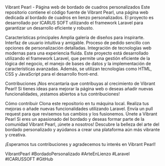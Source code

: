 Vibrant Pearl - Página web de bordado de cuadros personalizados
Este repositorio contiene el código fuente de Vibrant Pearl, una página web dedicada al bordado de cuadros en lienzo personalizados. El proyecto es desarrollado por ICARUS SOFT utilizando el framework Laravel para garantizar un desarrollo eficiente y robusto.

Características principales
Amplia galería de diseños para inspirarte.
Interfaz de usuario intuitiva y amigable.
Proceso de pedido sencillo con opciones de personalización detalladas.
Integración de tecnologías web modernas para una experiencia fluida.
Este proyecto está desarrollado utilizando el framework Laravel, que permite una gestión eficiente de la lógica del negocio, el manejo de bases de datos y la implementación de características avanzadas. Además, se utilizan tecnologías como HTML, CSS y JavaScript para el desarrollo front-end.

Contribuciones
¡Nos encantaría que contribuyas al crecimiento de Vibrant Pearl! Si tienes ideas para mejorar la página web o deseas añadir nuevas funcionalidades, ¡estamos abiertos a tus contribuciones!

Cómo contribuir
Clona este repositorio en tu máquina local.
Realiza tus mejoras o añade nuevas funcionalidades utilizando Laravel.
Envía un pull request para que revisemos tus cambios y los fusionemos.
Únete a Vibrant Pearl
Si eres un apasionado del bordado y deseas formar parte de la comunidad Vibrant Pearl, ¡únete a nosotros! Descubre la belleza del arte del bordado personalizado y ayúdanos a crear una plataforma aún más vibrante y creativa.

¡Esperamos tus contribuciones y agradecemos tu interés en Vibrant Pearl!

VibrantPearl #BordadoPersonalizado #ArteEnLienzo #Laravel #ICARUSSOFT #GitHub
